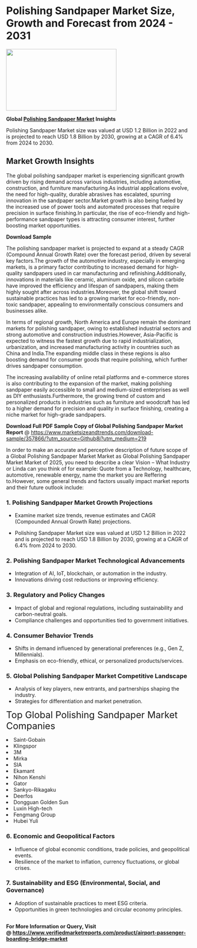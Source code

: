 <H1>Polishing Sandpaper Market Size, Growth and Forecast from 2024 - 2031</H1><img class="aligncenter size-medium wp-image-584254" src="https://thirdeyenews.in/wp-content/uploads/2024/09/Global-Market-Research-300x168.jpeg" alt="" width="300" height="168" /><p><strong>Global&nbsp;<a href="https://www.marketsizeandtrends.com/download-sample/357866/?utm_source=Github8j?utm_medium=219">Polishing Sandpaper Market</a> Insights</strong></p><p>Polishing Sandpaper Market size was valued at USD 1.2 Billion in 2022 and is projected to reach USD 1.8 Billion by 2030, growing at a CAGR of 6.4% from 2024 to 2030.</p><p><h2>Market Growth Insights</h2> <p>The global polishing sandpaper market is experiencing significant growth driven by rising demand across various industries, including automotive, construction, and furniture manufacturing.As industrial applications evolve, the need for high-quality, durable abrasives has escalated, spurring innovation in the sandpaper sector.Market growth is also being fueled by the increased use of power tools and automated processes that require precision in surface finishing.In particular, the rise of eco-friendly and high-performance sandpaper types is attracting consumer interest, further boosting market opportunities.</p> <p><strong>Download Sample</strong></p> <p>The polishing sandpaper market is projected to expand at a steady CAGR (Compound Annual Growth Rate) over the forecast period, driven by several key factors.The growth of the automotive industry, especially in emerging markets, is a primary factor contributing to increased demand for high-quality sandpapers used in car manufacturing and refinishing.Additionally, innovations in materials like ceramic, aluminum oxide, and silicon carbide have improved the efficiency and lifespan of sandpapers, making them highly sought after across industries.Moreover, the global shift toward sustainable practices has led to a growing market for eco-friendly, non-toxic sandpaper, appealing to environmentally conscious consumers and businesses alike.</p> <p>In terms of regional growth, North America and Europe remain the dominant markets for polishing sandpaper, owing to established industrial sectors and strong automotive and construction industries.However, Asia-Pacific is expected to witness the fastest growth due to rapid industrialization, urbanization, and increased manufacturing activity in countries such as China and India.The expanding middle class in these regions is also boosting demand for consumer goods that require polishing, which further drives sandpaper consumption.</p> <p>The increasing availability of online retail platforms and e-commerce stores is also contributing to the expansion of the market, making polishing sandpaper easily accessible to small and medium-sized enterprises as well as DIY enthusiasts.Furthermore, the growing trend of custom and personalized products in industries such as furniture and woodcraft has led to a higher demand for precision and quality in surface finishing, creating a niche market for high-grade sandpapers.</p> <p><span class=""><strong>Download Full PDF Sample Copy of Global Polishing Sandpaper Market Report</strong> @ <a href="https://www.marketsizeandtrends.com/download-sample/357866/?utm_source=Github8j?utm_medium=219" target="_blank">https://www.marketsizeandtrends.com/download-sample/357866/?utm_source=Github8j?utm_medium=219</a></span></p><p>In order to make an accurate and perceptive description of future scope of a Global&nbsp;Polishing Sandpaper Market Market as Global&nbsp;Polishing Sandpaper Market Market of 2025, you need to describe a clear Vision &ndash; What Industry or Linda can you think of for example: Quote from a Technology, healthcare, automotive, renewable energy, name the market you are Reffering to.However, some general trends and factors usually impact market reports and their future outlook include:</p><h3>1.&nbsp;<strong>Polishing Sandpaper Market Growth Projections</strong></h3><ul><li>Examine market size trends, revenue estimates and CAGR (Compounded Annual Growth Rate) projections.</li><li><p>Polishing Sandpaper Market size was valued at USD 1.2 Billion in 2022 and is projected to reach USD 1.8 Billion by 2030, growing at a CAGR of 6.4% from 2024 to 2030.</p></li></ul><h3>2.&nbsp;<strong>Polishing Sandpaper Market Technological Advancements</strong></h3><ul><li>Integration of AI, IoT, blockchain, or automation in the industry.</li><li>Innovations driving cost reductions or improving efficiency.</li></ul><h3>3.&nbsp;<strong>Regulatory and Policy Changes</strong></h3><ul><li>Impact of global and regional regulations, including sustainability and carbon-neutral goals.</li><li>Compliance challenges and opportunities tied to government initiatives.</li></ul><h3>4.&nbsp;<strong>Consumer Behavior Trends</strong></h3><ul><li>Shifts in demand influenced by generational preferences (e.g., Gen Z, Millennials).</li><li>Emphasis on eco-friendly, ethical, or personalized products/services.</li></ul><h3>5.&nbsp;<strong>Global Polishing Sandpaper Market Competitive Landscape</strong></h3><ul><li>Analysis of key players, new entrants, and partnerships shaping the industry.</li><li>Strategies for differentiation and market penetration.</li></ul><p data-pm-slice="1 1 []"><span style="color: inherit; font-family: inherit; font-size: 25px;">Top Global Polishing Sandpaper Market Companies</span></p><div class="" data-test-id=""><p><li>Saint-Gobain</li><li> Klingspor</li><li> 3M</li><li> Mirka</li><li> SIA</li><li> Ekamant</li><li> Nihon Kenshi</li><li> Gator</li><li> Sankyo-Rikagaku</li><li> Deerfos</li><li> Dongguan Golden Sun</li><li> Luxin High-tech</li><li> Fengmang Group</li><li> Hubei Yuli</li></p></div><h3>6.&nbsp;<strong>Economic and Geopolitical Factors</strong></h3><ul><li>Influence of global economic conditions, trade policies, and geopolitical events.</li><li>Resilience of the market to inflation, currency fluctuations, or global crises.</li></ul><h3>7.&nbsp;<strong>Sustainability and ESG (Environmental, Social, and Governance)</strong></h3><ul><li>Adoption of sustainable practices to meet ESG criteria.</li><li>Opportunities in green technologies and circular economy principles.</li></ul><h2><strong style="font-size: 14px;">For More Information or Query, Visit @&nbsp;</strong><a style="background-color: #ffffff; font-size: 14px;" href="https://www.marketsizeandtrends.com/report/polishing-sandpaper-market/" target="_blank">https://www.verifiedmarketreports.com/product/airport-passenger-boarding-bridge-market</a></h2>